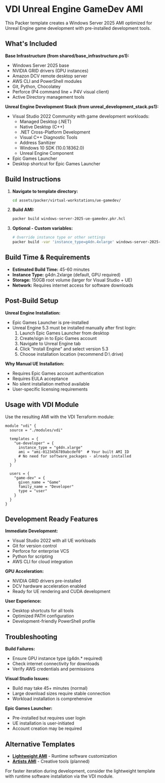 # VDI Unreal Engine GameDev AMI

This Packer template creates a Windows Server 2025 AMI optimized for Unreal Engine game development with pre-installed development tools.

## What's Included

**Base Infrastructure (from shared/base_infrastructure.ps1):**
- Windows Server 2025 base
- NVIDIA GRID drivers (GPU instances)
- Amazon DCV remote desktop server
- AWS CLI and PowerShell modules
- Git, Python, Chocolatey
- Perforce (P4 command line + P4V visual client)
- Active Directory management tools

**Unreal Engine Development Stack (from unreal_development_stack.ps1):**
- Visual Studio 2022 Community with game development workloads:
  - Managed Desktop (.NET)
  - Native Desktop (C++)
  - .NET Cross-Platform Development
  - Visual C++ Diagnostic Tools
  - Address Sanitizer
  - Windows 10 SDK (10.0.18362.0)
  - Unreal Engine Component
- Epic Games Launcher
- Desktop shortcut for Epic Games Launcher

## Build Instructions

1. **Navigate to template directory:**
   ```bash
   cd assets/packer/virtual-workstations/ue-gamedev/
   ```

2. **Build AMI:**
   ```bash
   packer build windows-server-2025-ue-gamedev.pkr.hcl
   ```

3. **Optional - Custom variables:**
   ```bash
   # Override instance type or other settings
   packer build -var 'instance_type=g4dn.4xlarge' windows-server-2025-ue-gamedev.pkr.hcl
   ```

## Build Time & Requirements

- **Estimated Build Time:** 45-60 minutes
- **Instance Type:** g4dn.2xlarge (default, GPU required)
- **Storage:** 150GB root volume (larger for Visual Studio + UE)
- **Network:** Requires internet access for software downloads

## Post-Build Setup

**Unreal Engine Installation:**
- Epic Games Launcher is pre-installed
- Unreal Engine 5.3 must be installed manually after first login:
  1. Launch Epic Games Launcher from desktop
  2. Create/sign in to Epic Games account
  3. Navigate to Unreal Engine tab
  4. Click "Install Engine" and select version 5.3
  5. Choose installation location (recommend D:\\ drive)

**Why Manual UE Installation:**
- Requires Epic Games account authentication
- Requires EULA acceptance
- No silent installation method available
- User-specific licensing requirements

## Usage with VDI Module

Use the resulting AMI with the VDI Terraform module:

```hcl
module "vdi" {
  source = "./modules/vdi"

  templates = {
    "ue-developer" = {
      instance_type = "g4dn.xlarge"
      ami = "ami-0123456789abcdef0"  # Your built AMI ID
      # No need for software_packages - already installed
    }
  }

  users = {
    "game-dev" = {
      given_name = "Game"
      family_name = "Developer"
      type = "user"
    }
  }
}
```

## Development Ready Features

**Immediate Development:**
- Visual Studio 2022 with all UE workloads
- Git for version control
- Perforce for enterprise VCS
- Python for scripting
- AWS CLI for cloud integration

**GPU Acceleration:**
- NVIDIA GRID drivers pre-installed
- DCV hardware acceleration enabled
- Ready for UE rendering and CUDA development

**User Experience:**
- Desktop shortcuts for all tools
- Optimized PATH configuration
- Development-friendly PowerShell profile

## Troubleshooting

**Build Failures:**
- Ensure GPU instance type (g4dn.* required)
- Check internet connectivity for downloads
- Verify AWS credentials and permissions

**Visual Studio Issues:**
- Build may take 45+ minutes (normal)
- Large download sizes require stable connection
- Workload installation is comprehensive

**Epic Games Launcher:**
- Pre-installed but requires user login
- UE installation is user-initiated
- Account creation may be required

## Alternative Templates

- **[Lightweight AMI](../lightweight/)** - Runtime software customization
- **[Artists AMI](../artists/)** - Creative tools (planned)

For faster iteration during development, consider the lightweight template with runtime software installation via the VDI module.
